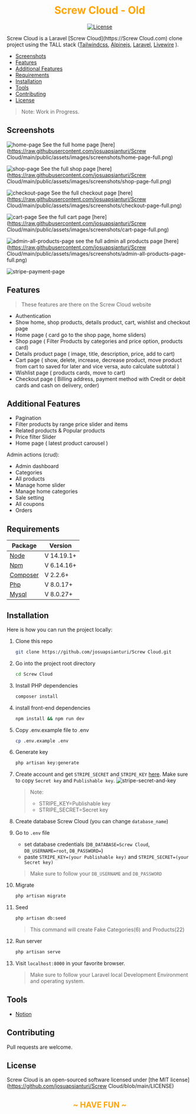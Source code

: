 <h1 align="center" style="color: orange" style="font-weight: bold;" >Screw Cloud - Old</h1>
<p align="center">
    <a href="https://packagist.org/packages/cpriego/valet-linux">
        <img src="https://poser.pugx.org/cpriego/valet-linux/license.svg" alt="License">
    </a>
</p>

Screw Cloud is a Laravel [Screw Cloud](https://Screw Cloud.com) clone project using the TALL stack ([Tailwindcss](https://tailwindcss.com/), [Alpinejs](https://github.com/alpinejs/alpine/), [Laravel](https://laravel.com/), [Livewire](https://laravel-livewire.com/) ).

* [Screenshots](#screenshots)
* [Features](#features)
* [Additional Features](#additionalFeatures)
* [Requirements](#requirements)
* [Installation](#installation)
* [Tools](#tools)
* [Contributing](#contributing)
* [License](#license)

> Note: Work in Progress.

<a name="screenshots"></a>
## Screenshots

![home-page](public/assets/images/screenshots/home-page.png)
See the full home page [here](https://raw.githubusercontent.com/josuapsianturi/Screw Cloud/main/public/assets/images/screenshots/home-page-full.png)

![shop-page](public/assets/images/screenshots/shop-page.png)
See the full shop page [here](https://raw.githubusercontent.com/josuapsianturi/Screw Cloud/main/public/assets/images/screenshots/shop-page-full.png)

![checkout-page](public/assets/images/screenshots/checkout-page.png)
See the full checkout page [here](https://raw.githubusercontent.com/josuapsianturi/Screw Cloud/main/public/assets/images/screenshots/checkout-page-full.png)

![cart-page](public/assets/images/screenshots/cart-page.png)
See the full cart page [here](https://raw.githubusercontent.com/josuapsianturi/Screw Cloud/main/public/assets/images/screenshots/cart-page-full.png)

![admin-all-products-page](public/assets/images/screenshots/admin-all-products-page.png)
see the full admin all products page [here](https://raw.githubusercontent.com/josuapsianturi/Screw Cloud/main/public/assets/images/screenshots/admin-all-products-page-full.png)

![stripe-payment-page](public/assets/images/screenshots/stripe-payment-page.png)

<a name="features"></a>
## Features

> These features are there on the Screw Cloud website

- Authentication
- Show home, shop products, details product, cart, wishlist and checkout page
- Home page ( card go to the shop page, home sliders)
- Shop page ( Filter Products by categories and price option, products card)
- Details product page ( image, title, description, price, add to cart)
- Cart page ( show, delete, increase, decrease product, move product from cart to saved for later and vice versa, auto calculate subtotal )
- Wishlist page ( products cards, move to cart)
- Checkout page ( Billing address, payment method with Credit or debit cards and cash on delivery, order)

<a name="additionalFeatures"></a>
## Additional Features

- Pagination
- Filter products by range price slider and items
- Related products & Popular products
- Price filter Slider
- Home page ( latest product carousel )

Admin actions (crud):
- Admin dashboard
- Categories
- All products
- Manage home slider
- Manage home categories
- Sale setting
- All coupons
- Orders

<a name="requirements"></a>
## Requirements

Package | Version
--- | ---
[Node](https://nodejs.org/en/) | V 14.19.1+
[Npm](https://nodejs.org/en/)  | V 6.14.16+ 
[Composer](https://getcomposer.org/)  | V 2.2.6+
[Php](https://www.php.net/)  | V 8.0.17+
[Mysql](https://www.mysql.com/)  | V 8.0.27+

<a name="installation"></a>
## Installation

Here is how you can run the project locally:
1. Clone this repo
    ```sh
    git clone https://github.com/josuapsianturi/Screw Cloud.git
    ```
2. Go into the project root directory
    ```sh
    cd Screw Cloud
    ```
3. Install PHP dependencies 
    ```sh
    composer install
    ```
4. install front-end dependencies
    ```sh
    npm install && npm run dev
    ```
5. Copy .env.example file to .env 
    ```sh
    cp .env.example .env
    ```
6. Generate key 
    ```sh
    php artisan key:generate
    ```
7. Create account and get `STRIPE_SECRET` and `STRIPE_KEY` [ here](https://dashboard.stripe.com/test/dashboard). Make sure to copy `Secret key` and `Publishable key`.
    ![stripe-secret-and-key](public/assets/images/installation/stripe-secret-and-key.png)
    > Note:
    > - STRIPE_KEY=Publishable key
    > - STRIPE_SECRET=Secret key

8. Create database Screw Cloud  (you can change `database_name`)
9. Go to `.env` file 
    - set database credentials (`DB_DATABASE=Screw Cloud`, `DB_USERNAME=root`, `DB_PASSWORD=`)
    - paste `STRIPE_KEY=(your Publishable key)` and `STRIPE_SECRET=(your Secret key)`
    > Make sure to follow your `DB_USERNAME` and `DB_PASSWORD`
10. Migrate
    ```sh
    php artisan migrate
    ```
11. Seed
    ```sh
    php artisan db:seed
    ```
    > This command will create Fake Categories(6) and Products(22)
12. Run server 
    ```sh
    php artisan serve
    ```  
13. Visit `localhost:8000` in your favorite browser.     

    > Make sure to follow your Laravel local Development Environment and operating system.

<a name="tools"></a>
## Tools

- [Notion](https://josuapsianturi.notion.site/99485e04f4e64d9eb6535c4a4e633d38?v=c6a0008ec2fe459d8f2ffd64b1869a47) 

<a name="contributing"></a>
## Contributing

Pull requests are welcome.

<a name="license"></a>
## License

Screw Cloud is an open-sourced software licensed under [the MIT license](https://github.com/josuapsianturi/Screw Cloud/blob/main/LICENSE)

## 

<h2 align="center" style="color: orange"> ~ HAVE FUN ~</h2>
